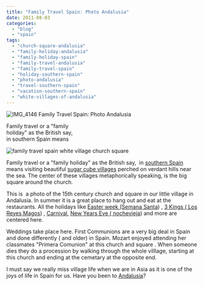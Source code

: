 ```yaml
---
title: "Family Travel Spain: Photo Andalusia"
date: 2011-08-03
categories: 
  - "blog"
  - "spain"
tags: 
  - "church-square-andalusia"
  - "family-holiday-andalusia"
  - "family-holiday-spain"
  - "family-travel-andalusia"
  - "family-travel-spain"
  - "holiday-southern-spain"
  - "photo-andalusia"
  - "travel-southern-spain"
  - "vacation-southern-spain"
  - "white-villages-of-andalusia"
---
```


![IMG_4146](https://pub-ac94b3f306b24c0dba4238943c97f2e1.r2.dev/6a00e5502a95078833015434222344970c.jpg) Family Travel Spain: Photo Andalusia

Family travel or a "family  
holiday" as the British say,  
in southern Spain means

<!--more-->

![family travel spain white village church square](https://pub-ac94b3f306b24c0dba4238943c97f2e1.r2.dev/6a00e5502a950788330153904ed03b970b.jpg)  
  

Family travel or a "family holiday" as the British say,  in [southern Spain](http://soultravelers3new.local/2011/05/best-southern-spain-holiday.html "southern spain holiday") means visiting beautiful [sugar cube villages](http://soultravelers3new.local/2006/11/we-are-living-i.html "adalusia white village") perched on verdant hills near the sea. The center of these villages metaphorically speaking, is the big square around the church.  
  
This is  a photo of the 15th century church and square in our little village in Andalusia. In summer it is a great place to hang out and eat at the restaurants. All the holidays like [Easter week (Semana Santa](http://soultravelers3new.local/2009/04/spain-stunning-semana-santa-easter-procession-in-andalusia-white-village.html "easter week semana santa spain")) , [3 Kings ( Los Reyes Magos](http://soultravelers3new.local/2010/01/3-kings-in-spain-andalusia-festival-tradition-white-village-christmas-epiphany-12th-night.html "3 kings epiphany in spain")) , [Carnival](http://soultravelers3new.local/2010/02/worlds-best-carnival-celebration-spain-photos-kids-family-travel-fun-adventure-lent-in-andalusia.html "Carnival in spain"), [New Years Eve ( nochevieja](http://soultravelers3new.local/2009/12/happy-new-year-nochevieja-from-spain-soultravelers3-review-traditions-grapes-cava-.html "New years even nochevieja in spain")) and more are centered here.  
  
Weddings take place here. First Communions are a very big deal in Spain and done differently ( and older) in Spain. Mozart enjoyed attending her classmates "Primera Comunion" at this church and square . When someone dies they do a procession by walking through the whole villlage, starting at this church and ending at the cemetary at the opposite end.  
  
I must say we really miss village life when we are in Asia as it is one of the joys of life in Spain for us. Have you been to [Andalusia](http://soultravelers3new.local/2006/11/andalusia.html "Andalusia, Spain")?
